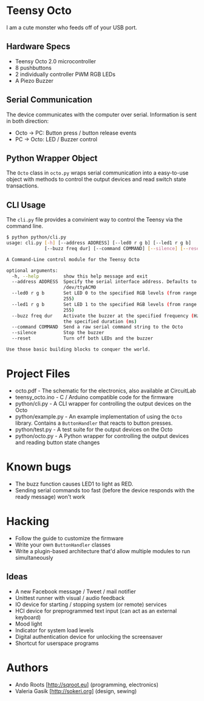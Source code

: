 # Teensy Octo

I am a cute monster who feeds off of your USB port.

## Hardware Specs

* Teensy Octo 2.0 microcontroller
* 8 pushbuttons
* 2 individually controller PWM RGB LEDs
* A Piezo Buzzer

## Serial Communication

The device communicates with the computer over serial. Information is sent in both direction:

* Octo -> PC: Button press / button release events
* PC -> Octo: LED / Buzzer control

## Python Wrapper Object

The `Octo` class in `octo.py` wraps serial communication into a easy-to-use object with methods to control the output devices and read switch state transactions.

## CLI Usage

The `cli.py` file provides a convinient way to control the Teensy via the command line.

```bash
$ python python/cli.py 
usage: cli.py [-h] [--address ADDRESS] [--led0 r g b] [--led1 r g b]
              [--buzz freq dur] [--command COMMAND] [--silence] [--reset]

A Command-Line control module for the Teensy Octo

optional arguments:
  -h, --help         show this help message and exit
  --address ADDRESS  Specify the serial interface address. Defaults to
                     /dev/ttyACM0
  --led0 r g b       Set LED 0 to the specified RGB levels (from range 0 -
                     255)
  --led1 r g b       Set LED 1 to the specified RGB levels (from range 0 -
                     255)
  --buzz freq dur    Activate the buzzer at the specified frequency (Hz) for
                     the specified duration (ms)
  --command COMMAND  Send a raw serial command string to the Octo
  --silence          Stop the buzzer
  --reset            Turn off both LEDs and the buzzer

Use those basic building blocks to conquer the world.
```

# Project Files

* octo.pdf - The schematic for the electronics, also available at CircuitLab
* teensy_octo.ino - C / Arduino compatible code for the firmware
* python/cli.py - A CLI wrapper for controlling the output devices on the Octo
* python/example.py - An example implementation of using the `Octo` library. Contains a `ButtonHandler` that reacts to button presses.
* python/test.py - A test suite for the output devices on the Octo
* python/octo.py - A Python wrapper for controlling the output devices and reading button state changes

# Known bugs

* The buzz function causes LED1 to light as RED.
* Sending serial commands too fast (before the device responds with the ready message) won't work

# Hacking

* Follow the guide to customize the firmware
* Write your own `ButtonHandler` classes
* Write a plugin-based architecture that'd allow multiple modules to run simultaneously

## Ideas

* A new Facebook message / Tweet / mail notifier
* Unittest runner with visual / audio feedback
* IO device for starting / stopping system (or remote) services
* HCI device for preprogrammed text input (can act as an external keyboard)
* Mood light
* Indicator for system load levels
* Digital authentication device for unlocking the screensaver
* Shortcut for userspace programs

# Authors

* Ando Roots [http://sqroot.eu] (programming, electronics)
* Valeria Gasik [http://sokeri.org] (design, sewing)